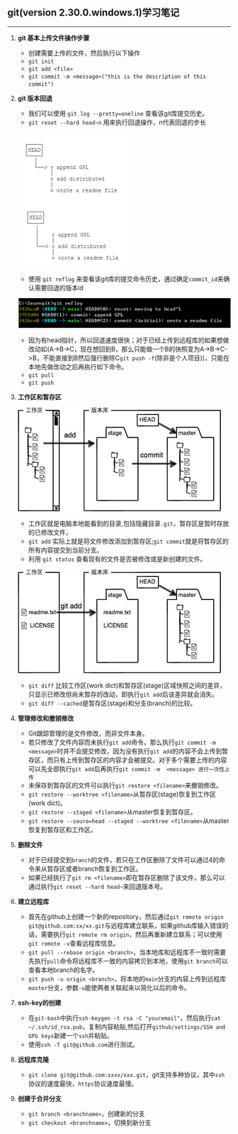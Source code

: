 ## git(version 2.30.0.windows.1)学习笔记
----

1. **git 基本上传文件操作步骤**  

    - 创建需要上传的文件，然后执行以下操作  
    - `git init`  
    - `git add <file>`    
    - `git commit -m <message>("this is the description of this commit")`  

2. **git 版本回退**
    
    - 我们可以使用 `git log --pretty=oneline` 查看该git库提交历史。
    - `git reset --hard head~n` 用来执行回退操作，n代表回退的步长

    ![回退示意图1](./images/gitReset.png)  
    ![回退示意图2](./images/gitReset2.png)

    - 使用 `git reflog` 来查看该git库的提交命令历史，通过确定`commit_id`来确认需要回退的版本id

    ![快进指令图](./images/gitVersionCode.png)  

    - 因为有head指针，所以回退速度很快；对于已经上传到远程库的如果想做改动如(A->B->C，现在想回到B，那么只能做一个B的快照变为A->B->C->B，不能直接到B然后强行删除C`git push -f`(除非是个人项目))，只能在本地先做改动之后再执行如下命令。
    - `git pull`
    - `git push`
 
3. **工作区和暂存区**  

    ![工作区和版本库](./images/workArea.jpg)
    
    - 工作区就是电脑本地能看到的目录,包括隐藏目录`.git`，暂存区是暂时存放的已修改文件，
    - `git add` 实际上就是将文件修改添加到暂存区;`git commit`就是将暂存区的所有内容提交到当前分支。
    - 利用 `git status` 查看现有的文件是否被修改或是新创建的文件。
    
    ![工作区和版本库2](./images/workArea2.jpg)  
    
    - `git diff` 比较工作区(work dict)和暂存区(stage)区域快照之间的差异，只显示已修改但尚未暂存的改动，即执行`git add`后该差异就会消失。
    - `git diff --cached`是暂存区(stage)和分支(branch)的比较。

4. **管理修改和撤销修改**
   
    - Git跟踪管理的是文件修改，而非文件本身。
    - 若只修改了文件内容而未执行`git add`命令，那么执行`git commit -m <message>`时并不会提交修改，因为没有执行`git add`的内容不会上传到暂存区，而只有上传到暂存区的内容才会被提交。对于多个需要上传的内容可以先全部执行`git add`后再执行`git commit -m  <message> 进行一次性上传`
    - 未保存到暂存区的文件可以执行`git restore <filename>`来撤销修改。
    - `git restore --worktree <filename>`从暂存区(stage)恢复到工作区(work dict)。
    - `git restore --staged <filename>`从master恢复到暂存区。
    - `git restore --soure=head --staged --worktree <filename>`从master恢复到暂存区和工作区。

5. **删除文件**

    - 对于已经提交到`branch`的文件，若只在工作区删除了文件可以通过4的命令来从暂存区或者branch恢复到工作区。
    - 如果已经执行了`git rm <filename>`即在暂存区删除了该文件，那么可以通过执行`git reset --hard head~`来回退版本号。

6. **建立远程库**

    - 首先在github上创建一个新的repository，然后通过`git remote origin git@github.com:xx/xx.git`与远程库建立联系，如果github库输入错误的话，需要执行`git remote rm origin`，然后再重新建立联系；可以使用`git remote -v`查看远程库信息。
    - `git pull --rebase origin <branch>`，当本地库和远程库不一致时需要先执行`pull`命令将远程库不一致的内容拷贝到本地，使用`git branch`可以查看本地branch的名字。
    - `git push -u origin <branch>`，将本地的`main`分支的内容上传到远程库`master`分支，参数`-u`能使两者关联起来以简化以后的命令。
7. **ssh-key的创建**

    - 在`git-bash`中执行`ssh-keygen -t rsa -C "youremail"`，然后执行`cat ~/.ssh/id_rsa.pub`，复制内容粘贴,然后打开`github/settings/SSH and GPG keys`新建一个`ssh`并粘贴。
    - 使用`ssh -T git@github.com`进行测试。
8. **远程库克隆**

    - `git clone git@github.com:xxxx/xxx.git`，git支持多种协议，其中`ssh`协议的速度最快，`https`协议速度最慢。

9. **创建于合并分支**

    - `git branch <branchname>`，创建新的分支
    - `git checkout <branchname>`，切换到新分支